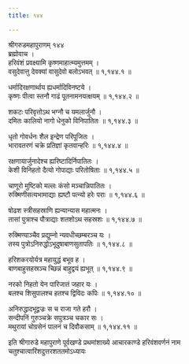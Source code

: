 ```yaml
---
title: १४४

---
```

श्रीगरुडमहापुराणम् १४४  
ब्रह्मोवाच ।  
हरिवंशं प्रवक्ष्यामि कृष्णमाहात्म्यमुत्तमम् ।  
वसुदेवात्तु देवक्यां वासुदेवो बलोऽभवत् ॥ १,१४४.१ ॥  
  
धर्मादिरक्षणार्थाय ह्यधर्मादिविनष्टये ।  
कृष्णः पीत्वा स्तनौ गाढं पूतनामनयत्क्षयम् ॥ १,१४४.२ ॥  
  
शकटः परिवृत्तोऽथ भग्नौ च यमलार्जुनौ ।  
दमितः कालियो नागो धेनुको विनिपातितः ॥ १,१४४.३ ॥  
  
धृतो गोवर्धनः शैल इन्द्रेण परिपूजितः ।  
भारावतरणं चक्रे प्रतिज्ञां कृतवान्हरिः ॥ १,१४४.४ ॥  
  
रक्षणायार्जुनादेश्च ह्यरिष्टादिर्निपातितः ।  
केशी विनिहतो दैत्यो गोपाद्याः परितोषिताः ॥ १,१४४.५ ॥  
  
चाणूरो मुष्टिको मल्लः कंसो मञ्चान्निपातितः ।  
रुक्मिणीसत्यभामाद्याः ह्यष्टौ पत्न्यो हरेः पराः ॥ १,१४४.६ ॥  
  
षोढश स्त्रीसहस्राणि ह्यन्यान्यास महात्मनः ।  
तासां पुत्राश्च पौत्राद्याः शतशोऽथ सहस्रशः ॥ १,१४४.७ ॥  
  
रुक्मिण्याञ्चैव प्रद्युम्नो न्यवधीच्छम्बरञ्च यः ।  
तस्य पुत्रोऽनिरुद्धोऽभूदुषाबाणसुतापतिः ॥ १,१४४.८ ॥  
  
हरिशकरयोर्यत्र महायुद्धं बभूव ह ।  
बाणबाहुसहस्रञ्च च्छिन्नं बाहुद्वयं ह्यभूत् ॥ १,१४४.९ ॥  
  
नरको निहतो येन पारिजातं जहार यः ।  
बलश्च शिसुपालश्च हतश्च द्विविदः कपिः ॥ १,१४४.१० ॥  
  
अनिरुद्धादभूद्वज्रः स च राजा गते हरौ ।  
सन्दीपनिं गुरुञ्चक्रे सपुत्रञ्च चकार सः ।  
मथुरायां चोग्रसेनं पालनं च दिवौकसाम् ॥ १,१४४.११ ॥  
  
इति श्रीगारुडे महापुराणे पूर्वखण्डे प्रथमांशाख्ये आचारकाण्डे हरिवंशवर्णनं नाम चतुश्चात्वारिंशदुत्तरशततमोऽध्यायः